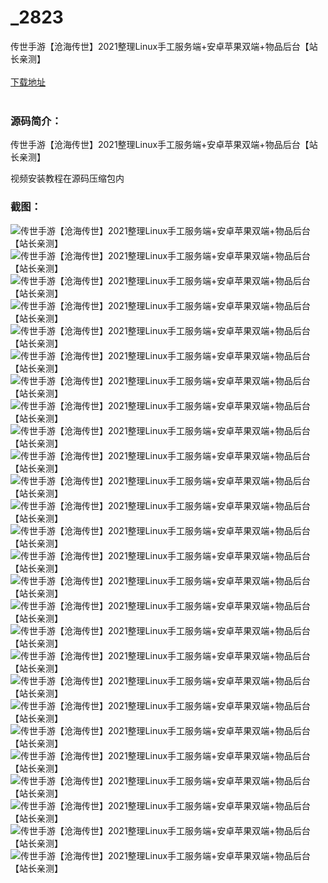 # _2823
传世手游【沧海传世】2021整理Linux手工服务端+安卓苹果双端+物品后台【站长亲测】
<br/></br>
[下载地址](https://www.uuid2.com/2823.html "下载地址")
<br/></br>
<h3>源码简介：</h3>
<p>传世手游【沧海传世】2021整理Linux手工服务端+安卓苹果双端+物品后台【站长亲测】<p>
<p>视频安装教程在源码压缩包内<p>
<h3>截图：</h3>
<img src="https://www.uuid2.com/wp-content/uploads/img/202112/16c36b1327.jpg" alt="传世手游【沧海传世】2021整理Linux手工服务端+安卓苹果双端+物品后台【站长亲测】"><img src="https://www.uuid2.com/wp-content/uploads/img/202112/053329d648.jpg" alt="传世手游【沧海传世】2021整理Linux手工服务端+安卓苹果双端+物品后台【站长亲测】"><img src="https://www.uuid2.com/wp-content/uploads/img/202112/23de7bb869.jpg" alt="传世手游【沧海传世】2021整理Linux手工服务端+安卓苹果双端+物品后台【站长亲测】"><img src="https://www.uuid2.com/wp-content/uploads/img/202112/bdf0bdc665.jpg" alt="传世手游【沧海传世】2021整理Linux手工服务端+安卓苹果双端+物品后台【站长亲测】"><img src="https://www.uuid2.com/wp-content/uploads/img/202112/7d3c861341.jpg" alt="传世手游【沧海传世】2021整理Linux手工服务端+安卓苹果双端+物品后台【站长亲测】"><img src="https://www.uuid2.com/wp-content/uploads/img/202112/ef570e2480.jpg" alt="传世手游【沧海传世】2021整理Linux手工服务端+安卓苹果双端+物品后台【站长亲测】"><img src="https://www.uuid2.com/wp-content/uploads/img/202112/9c5bd24833.jpg" alt="传世手游【沧海传世】2021整理Linux手工服务端+安卓苹果双端+物品后台【站长亲测】"><img src="https://www.uuid2.com/wp-content/uploads/img/202112/46de648798.jpg" alt="传世手游【沧海传世】2021整理Linux手工服务端+安卓苹果双端+物品后台【站长亲测】"><img src="https://www.uuid2.com/wp-content/uploads/img/202112/2caf3ee728.jpg" alt="传世手游【沧海传世】2021整理Linux手工服务端+安卓苹果双端+物品后台【站长亲测】"><img src="https://www.uuid2.com/wp-content/uploads/img/202112/2822394386.jpg" alt="传世手游【沧海传世】2021整理Linux手工服务端+安卓苹果双端+物品后台【站长亲测】"><img src="https://www.uuid2.com/wp-content/uploads/img/202112/e167de3188.jpg" alt="传世手游【沧海传世】2021整理Linux手工服务端+安卓苹果双端+物品后台【站长亲测】"><img src="https://www.uuid2.com/wp-content/uploads/img/202112/25b959e769.jpg" alt="传世手游【沧海传世】2021整理Linux手工服务端+安卓苹果双端+物品后台【站长亲测】"><img src="https://www.uuid2.com/wp-content/uploads/img/202112/73d1d76673.jpg" alt="传世手游【沧海传世】2021整理Linux手工服务端+安卓苹果双端+物品后台【站长亲测】"><img src="https://www.uuid2.com/wp-content/uploads/img/202112/350562e201.jpg" alt="传世手游【沧海传世】2021整理Linux手工服务端+安卓苹果双端+物品后台【站长亲测】"><img src="https://www.uuid2.com/wp-content/uploads/img/202112/0b3b87a743.jpg" alt="传世手游【沧海传世】2021整理Linux手工服务端+安卓苹果双端+物品后台【站长亲测】"><img src="https://www.uuid2.com/wp-content/uploads/img/202112/917e217742.jpg" alt="传世手游【沧海传世】2021整理Linux手工服务端+安卓苹果双端+物品后台【站长亲测】"><img src="https://www.uuid2.com/wp-content/uploads/img/202112/9efa16a339.jpg" alt="传世手游【沧海传世】2021整理Linux手工服务端+安卓苹果双端+物品后台【站长亲测】"><img src="https://www.uuid2.com/wp-content/uploads/img/202112/0309baa693.jpg" alt="传世手游【沧海传世】2021整理Linux手工服务端+安卓苹果双端+物品后台【站长亲测】"><img src="https://www.uuid2.com/wp-content/uploads/img/202112/35d9f40125.jpg" alt="传世手游【沧海传世】2021整理Linux手工服务端+安卓苹果双端+物品后台【站长亲测】"><img src="https://www.uuid2.com/wp-content/uploads/img/202112/5c4939d947.jpg" alt="传世手游【沧海传世】2021整理Linux手工服务端+安卓苹果双端+物品后台【站长亲测】"><img src="https://www.uuid2.com/wp-content/uploads/img/202112/6b1f8dc908.jpg" alt="传世手游【沧海传世】2021整理Linux手工服务端+安卓苹果双端+物品后台【站长亲测】"><img src="https://www.uuid2.com/wp-content/uploads/img/202112/8fc171c568.jpg" alt="传世手游【沧海传世】2021整理Linux手工服务端+安卓苹果双端+物品后台【站长亲测】"><img src="https://www.uuid2.com/wp-content/uploads/img/202112/aecbaae591.jpg" alt="传世手游【沧海传世】2021整理Linux手工服务端+安卓苹果双端+物品后台【站长亲测】"><img src="https://www.uuid2.com/wp-content/uploads/img/202112/63d7ce4372.jpg" alt="传世手游【沧海传世】2021整理Linux手工服务端+安卓苹果双端+物品后台【站长亲测】"><img src="https://www.uuid2.com/wp-content/uploads/img/202112/ac08e31239.jpg" alt="传世手游【沧海传世】2021整理Linux手工服务端+安卓苹果双端+物品后台【站长亲测】"><img src="https://www.uuid2.com/wp-content/uploads/img/202112/3c2e5e6152.jpg" alt="传世手游【沧海传世】2021整理Linux手工服务端+安卓苹果双端+物品后台【站长亲测】">
